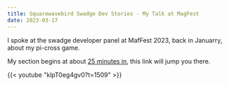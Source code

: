 ```yaml
---
title: Squarewavebird Swadge Dev Stories - My Talk at MagFest
date: 2023-03-17
---
```


I spoke at the swadge developer panel at MafFest 2023, back in Januarry, about my pi-cross game. 

My section begins at about [25 minutes in](https://youtu.be/klpT0eg4gv0?t=1509), this link will jump you there.

{{< youtube "klpT0eg4gv0?t=1509" >}}

